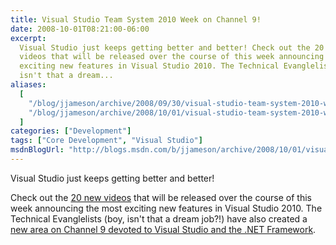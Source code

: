 ```yaml
---
title: Visual Studio Team System 2010 Week on Channel 9!
date: 2008-10-01T08:21:00-06:00
excerpt:
  Visual Studio just keeps getting better and better! Check out the 20 new
  videos that will be released over the course of this week announcing the most
  exciting new features in Visual Studio 2010. The Technical Evanglelists (boy,
  isn't that a dream...
aliases:
  [
    "/blog/jjameson/archive/2008/09/30/visual-studio-team-system-2010-week-on-channel-9.aspx",
    "/blog/jjameson/archive/2008/10/01/visual-studio-team-system-2010-week-on-channel-9.aspx",
  ]
categories: ["Development"]
tags: ["Core Development", "Visual Studio"]
msdnBlogUrl: "http://blogs.msdn.com/b/jjameson/archive/2008/10/01/visual-studio-team-system-2010-week-on-channel-9.aspx"
---
```


Visual Studio just keeps getting better and better!

Check out the
[20 new videos](http://channel9.msdn.com/posts/VisualStudio/Visual-Studio-Team-System-2010-Week-on-Channel-9/)
that will be released over the course of this week announcing the most exciting
new features in Visual Studio 2010. The Technical Evanglelists (boy, isn't that
a dream job?!) have also created a
[new area on Channel 9 devoted to Visual Studio and the .NET Framework](http://channel9.msdn.com/VisualStudio/).
